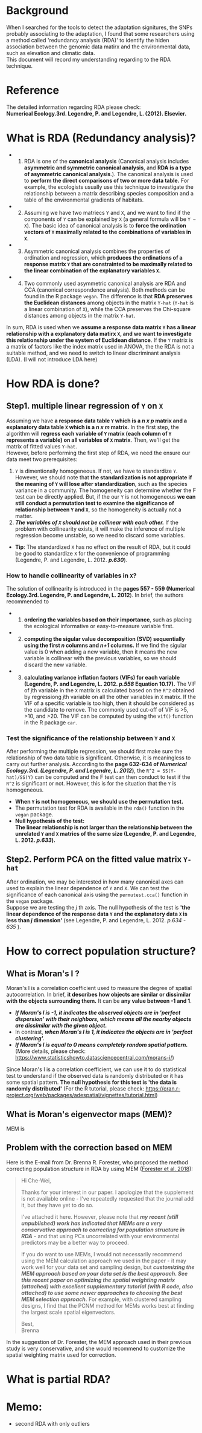 # Background
When I searched for the tools to detect the adaptation signitures, the SNPs probably associating to the adaptation, I found that some researchers using a method called 'redundancy analysis (RDA)' to identify the hiden association between the genomic data matirx and the environmental data, such as elevation and climatic data.  
This document will record my understanding regarding to the RDA technique.  

# Reference
The detailed information regarding RDA please check:  
**Numerical Ecology.3rd. Legendre, P. and Legendre, L. (2012).  Elsevier.**  

# What is RDA (Redundancy analysis)?  
 - 1. RDA is one of the **canonical analysis** (Canonical analysis includes **asymmetric and symmetric canonical analysis**, and **RDA is a type of asymmetric canonical analysis**.). The canonical analysis is used to **perform the direct comparisons of two or more data table.** For example, the ecologists usually use this technique to investigate the relationship between a matrix describing species composition and a table of the environmental gradients of habitats.  
 - 2. Assuming we have two matriecs `Y` and `X`, and we want to find if the components of `Y` can be explained by `X` (a general formula will be `Y ~ X`). The basic idea of canonical analysis is to **force the ordination vectors of `Y` maximally related to the combinations of variables in `X`**.  
 - 3. Asymmetric canonical analysis combines the properties of ordination and regression, which **produces the ordinations of a response matrix `Y` that are constrainted to be maximally related to the linear combination of the explanatory variables `X`.**     
 - 4. Two commonly used asymmetric canonical analysis are RDA and CCA (canonical correspondence analysis). Both methods can be found in the R package `vegan`. The difference is that **RDA preserves the Euclidean distances** among objects in the matrix `Y-hat` (`Y-hat` is a linear combination of `X`), while the CCA preserves the Chi-square distances among objects in the matrix `Y-hat`.    
   
In sum, RDA is used when we **assume a response data matrix `Y` has a linear relationship with a explanatory data matirx `X`, and we want to investigate this relationship under the system of Euclidean distance**. If the `Y` matrix is a matrix of factors like the index matrix used in ANOVA, the the RDA is not a suitable method, and we need to switch to linear discriminant analysis (LDA). (I will not introduce LDA here)  

# How RDA is done?
## Step1. multiple linear regression of `Y` on `X`
Assuming we have **a response data table `Y` which is a *n x p* matrix and a explanatory data table `X` which is a *n x m* matrix.** In the first step, the algorithm will **regress each variable of `Y` matrix (each column of `Y` represents a variable) on all variables of `X` matrix**. Then, we'll get the matrix of fitted values `Y-hat`.  
However, before performing the first step of RDA, we need the ensure our data meet two prerequisites:  
1. `Y` is dimentionally homogeneous. If not, we have to standardize `Y`.  
However, we should note that **the standardization is not appropriate if the meaning of `Y` will lose after standardization**, such as the species variance in a community. The homogeneity can determine whether the F test can be directly applied. But, if the our `Y` is not homogeneous **we can still conduct a permutation test to examine the significance of relationship between `Y` and `X`**, so the homogeneity is actually not a matter.   
2. ***The variables of `X` should not be collinear with each other.*** If the problem with collinearity exists, it will make the inference of multiple regression become unstable, so we need to discard some variables.  
 - **Tip**: The standardized `X` has no effect on the result of RDA, but it could be good to standardize `X` for the convenience of programming (Legendre, P. and Legendre, L. 2012. ***p.630***).
### How to handle collinearity of variables in `X`?
The solution of collinearity is introduced in the **pages 557 - 559 (Numerical Ecology.3rd. Legendre, P. and Legendre, L. 2012**). In brief, the authors recommended to 
 - 1. **ordering the variables based on their importance**, such as placing the ecological informative or easy-to-measure variable first. 
 - 2. **computing the sigular value decomposition (SVD) sequentially using the first *n* columns and *n+1* columns.** If we find the sigular value is 0 when adding a new variable, then it means the new variable is collinear with the previous variables, so we should discard the new variable.
 - 3. **calculating variance inflation factors (VIFs) for each variable (Legendre, P. and Legendre, L. 2012. *p.558* Equation 10.17).** The VIF of *j*th variable in the `X` matrix is calculated based on the `R^2` obtained by regressiong *j*th variable on all the other variables in `X` matrix. If the VIF of a specific variable is too high, then it should be considered as the candidate to remove. The commonly used cut-off of VIF is >5, >10, and >20. The VIF can be computed by using the `vif()` function in the R package `car`.
 
 ### Test the significance of the relationship between `Y` and `X`
 After performing the multiple regression, we should first make sure the relationship of two data table is significant. Otherwise, it is meaningless to carry out further analysis. According to the **page 632-634 of *Numerical Ecology.3rd. (Legendre, P. and Legendre, L. 2012*)**, the `R^2 = SS(Y-hat)/SS(Y)` can be computed and the F test can then conduct to test if the `R^2` is significant or not. However, this is for the situation that the `Y` is homogeneous.  
 - **When `Y` is not homogeneous, we should use the permutation test.**  
 - The permutation test for RDA is available in the `rda()` function in the `vegan` package.
 - **Null hypothesis of the test:**  
 **The linear relationship is not larger than the relationship between the unrelated `Y` and `X` matrics of the same size (Legendre, P. and Legendre, L. 2012. *p.633*).** 
 
 ## Step2. Perform PCA on the fitted value matrix `Y-hat`
 After ordination, we may be interested in how many canonical axes can used to explain the linear dependence of `Y` and `X`. We can test the significance of each canonical axis using the `permutest.cca()` function in the `vegan` package.  
Suppose we are testing the *j* th axis. The null hypothesis of the test is **'the linear dependence of the response data `Y` and the explanatory data `X` is less than *j* dimension'** (see Legendre, P. and Legendre, L. 2012. *p.634 - 635* ). 

 


# How to correct population structure?




## What is Moran's I ?
Moran's I is a correlation coefficient used to measure the degree of spatial autocorrelation. In brief, **it describes how objects are similar or dissimilar with the objects surrounding them.** It can be **any value between -1 and 1**. 
 - ***If Moran's I is -1, it indicates the observed objects are in 'perfect dispersion' with their neighbors, which means all the nearby objects are dissimilar with the given object.***   
 - In contrast, ***when Moran's I is 1, it indicates the objects are in 'perfect clustering'.***   
 - ***If Moran's I is equal to 0 means completely random spatial pattern.***  
(More details, please check: https://www.statisticshowto.datasciencecentral.com/morans-i/)  
  
Since Moran's I is a correlation coefficient, we can use it to do statistical test to understand if the observed data is randomly distributed or it has some spatial pattern. **The null hypothesis for this test is 'the data is randomly distributed'** (For the R tutorial, please check: https://cran.r-project.org/web/packages/adespatial/vignettes/tutorial.html)

## What is Moran's eigenvector maps (MEM)?
MEM is 

## Problem with the correction based on MEM
Here is the E-mail from Dr. Brenna R. Forester, who proposed the method correcting population structure in RDA by using MEM ([Forester et al. 2018](https://onlinelibrary.wiley.com/doi/full/10.1111/mec.14584)):  
> Hi Che-Wei,  
>  
> Thanks for your interest in our paper. I apologize that the supplement is not available online - I've repeatedly requested that the journal add it, but they have yet to do so.    
>    
> I've attached it here. However, please note that ***my recent (still unpublished) work has indicated that MEMs are a very conservative approach to correcting for population structure in RDA*** - and that using PCs uncorrelated with your environmental predictors may be a better way to proceed.    
>  
> If you do want to use MEMs, I would not necessarily recommend using the MEM calculation approach we used in the paper - it may work well for your data set and sampling design, but ***customizing the MEM approach based on your data set is the best approach. See this recent paper on optimizing the spatial weighting matrix (attached) with excellent supplementary tutorial (with R code, also attached) to use some newer approaches to choosing the best MEM selection approach.*** For example, with clustered sampling designs, I find that the PCNM method for MEMs works best at finding the largest scale spatial eigenvectors.    
>    
> Best,  
> Brenna  
  
In the suggestion of Dr. Forester, the MEM approach used in their previous study is very conservative, and she would recommend to customize the spatial weighting matrix used for correction.  


# What is partial RDA?

# Memo:
 - second RDA with only outliers
